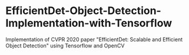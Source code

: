 # EfficientDet-Object-Detection-Implementation-with-Tensorflow
Implementation of CVPR 2020 paper "EfficientDet: Scalable and Efficient Object Detection" using Tensorflow and OpenCV
